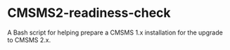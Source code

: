 # CMSMS2-readiness-check
A Bash script for helping prepare a CMSMS 1.x installation for the upgrade to CMSMS 2.x.
